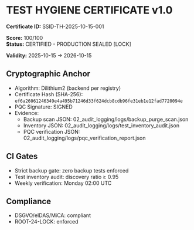 # TEST HYGIENE CERTIFICATE v1.0

**Certificate ID:** SSID-TH-2025-10-15-001  

**Score:** 100/100  
**Status:** CERTIFIED - PRODUCTION SEALED [LOCK]  

**Validity:** 2025-10-15 -> 2026-10-15


## Cryptographic Anchor
- Algorithm: Dilithium2 (backend per registry)
- Certificate Hash (SHA-256): `ef6a26061246349e4a495b71246d33f624dcb8cdb96fe31eb1e12fad7720094e`
- PQC Signature: SIGNED
- Evidence:
  - Backup scan JSON: 02_audit_logging/logs/backup_purge_scan.json
  - Inventory JSON: 02_audit_logging/logs/test_inventory_audit.json
  - PQC verification JSON: 02_audit_logging/logs/pqc_verification_report.json

## CI Gates
- Strict backup gate: zero backup tests enforced
- Test inventory audit: discovery ratio ≥ 0.95
- Weekly verification: Monday 02:00 UTC

## Compliance
- DSGVO/eIDAS/MiCA: compliant
- ROOT-24-LOCK: enforced
